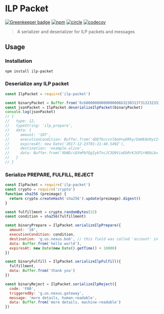 # ILP Packet

[![Greenkeeper badge](https://badges.greenkeeper.io/interledgerjs/ilp-packet.svg)](https://greenkeeper.io/)
[![npm][npm-image]][npm-url]
[![circle][circle-image]][circle-url]
[![codecov][codecov-image]][codecov-url]

[npm-image]: https://img.shields.io/npm/v/ilp-packet.svg?style=flat
[npm-url]: https://npmjs.org/package/ilp-packet
[circle-image]: https://circleci.com/gh/interledgerjs/ilp-packet.svg?style=shield
[circle-url]: https://circleci.com/gh/interledgerjs/ilp-packet
[codecov-image]: https://codecov.io/gh/interledgerjs/ilp-packet/branch/master/graph/badge.svg
[codecov-url]: https://codecov.io/gh/interledgerjs/ilp-packet

> A serializer and deserializer for ILP packets and messages

## Usage

### Installation

```sh
npm install ilp-packet
```

### Deserialize any ILP packet

```js
const IlpPacket = require('ilp-packet')

const binaryPacket = Buffer.from('0c68000000000000006b323031373132323330313231343035343974e1136dc71c9e5f283bec83461cbf1261c4014f72d48f8dd65453a0b84e7de10d6578616d706c652e616c696365205db343fdc41898f6df4202329139dc242dd0f558a811b46b28918fdab37c6cb0', 'hex')
const jsonPacket = IlpPacket.deserializeIlpPacket(binaryPacket)
console.log(jsonPacket)
// {
//   type: 12,
//   typeString: 'ilp_prepare',
//   data: {
//     amount: '107',
//     executionCondition: Buffer.from('dOETbcccnl8oO+yDRhy/EmHEAU9y1I+N1lRToLhOfeE=', 'base64')
//     expiresAt: new Date('2017-12-23T01:21:40.549Z'),
//     destination: 'example.alice',
//     data: Buffer.from('XbND/cQYmPbfQgIykTncJC3Q9VioEbRrKJGP2rN8bLA=', 'base64')
//   }
// }
```

### Serialize PREPARE, FULFILL, REJECT

```js
const IlpPacket = require('ilp-packet')
const crypto = require('crypto')
function sha256 (preimage) {
  return crypto.createHash('sha256').update(preimage).digest()
}

const fulfillment = crypto.randomBytes(32)
const condition = sha256(fulfillment)

const binaryPrepare = IlpPacket.serializeIlpPrepare({
  amount: '10',
  executionCondition: condition,
  destination: 'g.us.nexus.bob', // this field was called 'account' in older packet types
  data: Buffer.from('hello world'),
  expiresAt: new Date(new Date().getTime() + 10000)
})

const binaryFulfill = IlpPacket.serializeIlpFulfill({
  fulfillment,
  data: Buffer.from('thank you')
})

const binaryReject = IlpPacket.serializeIlpReject({
  code: 'F00',
  triggeredBy: 'g.us.nexus.gateway',
  message: 'more details, human-readable',
  data: Buffer.from('more details, machine-readable')
})
```
